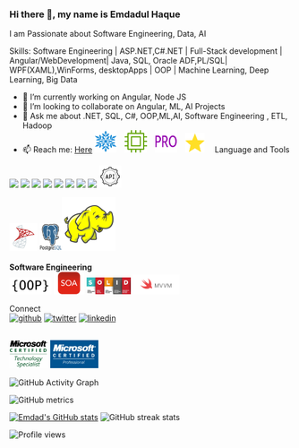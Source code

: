 ### Hi there 👋, my name is Emdadul Haque
I am Passionate about Software Engineering, Data, AI 

Skills:  Software Engineering | ASP.NET,C#.NET | Full-Stack development
        | Angular/WebDevelopment| Java, SQL, Oracle ADF,PL/SQL| WPF(XAML),WinForms, desktopApps | OOP | Machine Learning, Deep Learning, Big Data 

- 🔭 I’m currently working on Angular, Node JS 
- 👯 I’m looking to collaborate on Angular, ML, AI Projects  
- 💬 Ask me about .NET, SQL, C#, OOP,ML,AI, Software Engineering , ETL, Hadoop
- 📫 Reach me: <a href='mailto:emdad8@gmail.com'>Here</a>
<a href='https://archiveprogram.github.com/'><img src='https://raw.githubusercontent.com/acervenky/animated-github-badges/master/assets/acbadge.gif' width='40' height='40'></a> <a href='https://docs.github.com/en/developers'><img src='https://raw.githubusercontent.com/acervenky/animated-github-badges/master/assets/devbadge.gif' width='40' height='40'></a> <a href='https://github.com/pricing'><img src='https://raw.githubusercontent.com/acervenky/animated-github-badges/master/assets/pro.gif' width='40' height='40'></a> <a href='https://stars.github.com/'><img src='https://raw.githubusercontent.com/acervenky/animated-github-badges/master/assets/starbadge.gif' width='35' height='35'></a> 
Language and Tools

<code><img height=50 src="https://cdn.jsdelivr.net/gh/devicons/devicon/icons/csharp/csharp-original.svg" /></code>
<code><img height=50 src="https://cdn.jsdelivr.net/gh/devicons/devicon/icons/java/java-original.svg"/></code>
<code><img height=50 src="https://cdn.jsdelivr.net/gh/devicons/devicon/icons/dot-net/dot-net-original-wordmark.svg"/></code>
<code><img height=50 src="https://cdn.jsdelivr.net/gh/devicons/devicon/icons/python/python-original.svg"/></code>
<code><img height=50 src="https://cdn.jsdelivr.net/gh/devicons/devicon/icons/angularjs/angularjs-original.svg" /></code>
<code><img height=50 src="https://cdn.jsdelivr.net/gh/devicons/devicon/icons/html5/html5-original.svg" /></code>
<code><img height=50 src="https://cdn.jsdelivr.net/gh/devicons/devicon/icons/oracle/oracle-original.svg" /></code>
<code><img height=40 src="https://cdn.jsdelivr.net/gh/devicons/devicon/icons/typescript/typescript-plain.svg"/></code>
<code><img height=40 src="https://github.com/emdad8/logos/blob/main/icons8-rest-api-80.png"></code>
</br>

<code><img height=50 src="https://github.com/emdad8/logos/blob/main/icons8-microsoft-sql-server.svg" /></code>
<code><img height=50 src="https://raw.githubusercontent.com/devicons/devicon/master/icons/postgresql/postgresql-original-wordmark.svg" alt="postgresql" width="40" height="40"/></code><code><img src="https://github.com/emdad8/logos/blob/main/icons8-hadoop-distributed-file-system.svg"></code>
</br>
</br>
**Software Engineering**
</br>
<code><img height= 30 src="https://github.com/emdad8/logos/blob/main/1200px-OOP.svg.png"></code>
<code><img height= 40 src="https://github.com/emdad8/logos/blob/main/SOA.png"></code>
<code><img height= 30 src="https://github.com/emdad8/logos/blob/main/solid%20principles.jpeg"></code>
<code><img height= 35 src="https://github.com/emdad8/logos/blob/main/mvvm.png"></code>

Connect
</br>
[<img src='https://cdn.jsdelivr.net/npm/simple-icons@3.0.1/icons/github.svg' alt='github' height='40'>](https://github.com/emdad8)  [<img src='https://cdn.jsdelivr.net/npm/simple-icons@3.0.1/icons/twitter.svg' alt='twitter' height='40'>](https://twitter.com/emdad_08) 
[<img src='https://cdn.jsdelivr.net/gh/devicons/devicon/icons/linkedin/linkedin-original.svg' alt='linkedin' height='40'>](https://www.linkedin.com/in/emdad8/)

</br>     
<code><img height=50 src="https://github.com/emdad8/logos/blob/main/mcts-logo.png"></code>
<code><img height=50 src="https://github.com/emdad8/logos/blob/main/Microsoft-certified-professional.jpg"></code>
 
![GitHub Activity Graph](https://activity-graph.herokuapp.com/graph?username=emdad8)  

![GitHub metrics](https://metrics.lecoq.io/emdad8)  

[![Emdad's GitHub stats](https://github-readme-stats.vercel.app/api?username=emdad8)](https://github.com/emdad8/github-readme-stats)
![GitHub streak stats](https://streak-stats.demolab.com/?user=emdad8)  

![Profile views](https://gpvc.arturio.dev/emdad8)  
